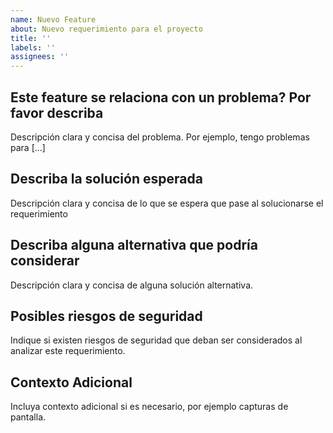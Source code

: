 ```yaml
---
name: Nuevo Feature
about: Nuevo requerimiento para el proyecto
title: ''
labels: ''
assignees: ''
---
```


## Este feature se relaciona con un problema? Por favor describa
Descripción clara y concisa del problema. Por ejemplo, tengo problemas para [...]

## Describa la solución esperada
Descripción clara y concisa de lo que se espera que pase al solucionarse el requerimiento

## Describa alguna alternativa que podría considerar
Descripción clara y concisa de alguna solución alternativa.

## Posibles riesgos de seguridad
Indique si existen riesgos de seguridad que deban ser considerados al analizar este requerimiento.

## Contexto Adicional
Incluya contexto adicional si es necesario, por ejemplo capturas de pantalla.

